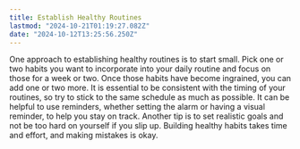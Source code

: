 ```yaml
---
title: Establish Healthy Routines
lastmod: "2024-10-21T01:19:27.082Z"
date: "2024-10-12T13:25:56.250Z"
---
```


One approach to establishing healthy routines is to start small. Pick one or two habits you want to incorporate into your daily routine and focus on those for a week or two. Once those habits have become ingrained, you can add one or two more. It is essential to be consistent with the timing of your routines, so try to stick to the same schedule as much as possible. It can be helpful to use reminders, whether setting the alarm or having a visual reminder, to help you stay on track. Another tip is to set realistic goals and not be too hard on yourself if you slip up. Building healthy habits takes time and effort, and making mistakes is okay.
